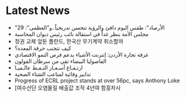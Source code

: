 # Latest News
-  "الأرصاد": طقس اليوم دافئ والرؤية تتحسن تدريجياً..و"العظمى": 29
-  مجلس الأمة ينظر غداً في استقالة نائب رئيس ديوان المحاسبة
-  정권 교체 앞둔 폴란드, 한국산 무기계약 취소할까
-  كيف تتجنب حرقة المعدة؟
-  غرفة تجارة الأردن: إنترنت الأشياء يدعم فرص النمو الاقتصادي
-  الفاصوليا البيضاء تقي من سرطان القولون
-  ارتـفـاع أسـعـار النـفـط عالـميـا
-  تدابير وقائية لمتاعب الشتاء الصحية
-  Progress of ECRL project stands at over 56pc, says Anthony Loke
-  [여수산단 오염물질 배출값 조작 4년여 함흥차사
